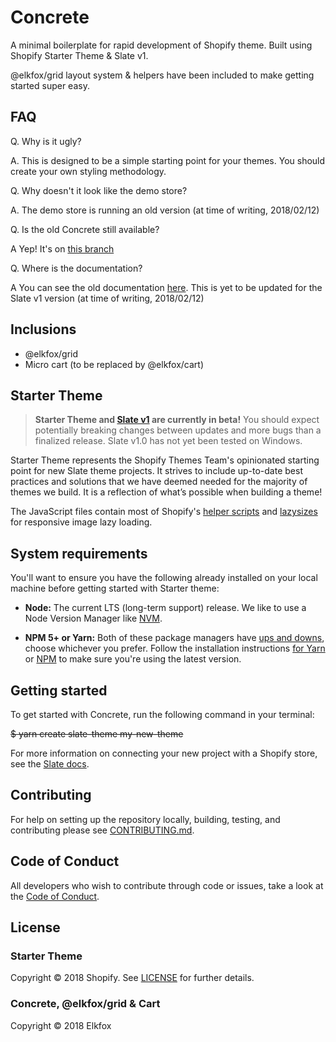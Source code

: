 # Concrete

A minimal boilerplate for rapid development of Shopify theme. Built using Shopify Starter Theme & Slate v1.

@elkfox/grid layout system & helpers have been included to make getting started super easy.

## FAQ

Q. Why is it ugly?

A. This is designed to be a simple starting point for your themes. You should create your own styling methodology.

Q. Why doesn't it look like the demo store?

A. The demo store is running an old version (at time of writing, 2018/02/12)

Q. Is the old Concrete still available?

A Yep! It's on [this branch](https://github.com/Elkfox/Concrete/tree/slate_0)

Q. Where is the documentation?

A You can see the old documentation [here](https://elkfox.github.io/Concrete/). This is yet to be updated for the Slate v1 version (at time of writing, 2018/02/12)

## Inclusions

- @elkfox/grid
- Micro cart (to be replaced by @elkfox/cart)

## Starter Theme

> **Starter Theme and [Slate v1](https://github.com/Shopify/slate) are currently in beta!** You should expect potentially breaking changes between updates and more bugs than a finalized release. Slate v1.0 has not yet been tested on Windows.

Starter Theme represents the Shopify Themes Team's opinionated starting point for new Slate theme projects. It strives to include up-to-date best practices and solutions that we have deemed needed for the majority of themes we build. It is a reflection of what’s possible when building a theme!

The JavaScript files contain most of Shopify's [helper scripts](https://github.com/Shopify/theme-scripts/tree/master/packages) and [lazysizes](https://github.com/aFarkas/lazysizes) for responsive image lazy loading.

## System requirements

You'll want to ensure you have the following already installed on your local machine before getting started with Starter theme:

- **Node:** The current LTS (long-term support) release. We like to use a Node Version Manager like [NVM](https://github.com/creationix/nvm).

- **NPM 5+ or Yarn:** Both of these package managers have [ups and downs](https://blog.risingstack.com/yarn-vs-npm-node-js-package-managers/), choose whichever you prefer. Follow the installation instructions [for Yarn](https://yarnpkg.com/en/docs/install) or [NPM](https://www.npmjs.com/get-npm) to make sure you're using the latest version.

## Getting started

To get started with Concrete, run the following command in your terminal:

<s>$ yarn create slate-theme my-new-theme</s>

For more information on connecting your new project with a Shopify store, see the [Slate docs](https://github.com/Shopify/slate/wiki/3.-Connect-to-your-store).

## Contributing

For help on setting up the repository locally, building, testing, and contributing
please see [CONTRIBUTING.md](https://github.com/Shopify/starter-theme/blob/master/CONTRIBUTING.md).

## Code of Conduct

All developers who wish to contribute through code or issues, take a look at the
[Code of Conduct](https://github.com/Shopify/starter-theme/blob/master/CODE_OF_CONDUCT.md).

## License

### Starter Theme

Copyright © 2018 Shopify. See [LICENSE](https://github.com/Shopify/starter-theme/blob/master/LICENSE) for further details.

### Concrete, @elkfox/grid & Cart

Copyright © 2018 Elkfox
